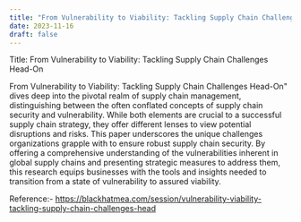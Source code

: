 ```yaml
---
title: "From Vulnerability to Viability: Tackling Supply Chain Challenges Head-On"
date: 2023-11-16
draft: false
---
```


Title: From Vulnerability to Viability: Tackling Supply Chain Challenges Head-On


From Vulnerability to Viability: Tackling Supply Chain Challenges Head-On" dives deep into the pivotal realm of supply chain management, distinguishing between the often conflated concepts of supply chain security and vulnerability. While both elements are crucial to a successful supply chain strategy, they offer different lenses to view potential disruptions and risks. This paper underscores the unique challenges organizations grapple with to ensure robust supply chain security. By offering a comprehensive understanding of the vulnerabilities inherent in global supply chains and presenting strategic measures to address them, this research equips businesses with the tools and insights needed to transition from a state of vulnerability to assured viability.





Reference:- https://blackhatmea.com/session/vulnerability-viability-tackling-supply-chain-challenges-head



